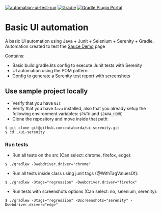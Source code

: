 [![automation-ui-test-run](https://github.com/eataborda/selenium-serenity-gradle-java-junit/actions/workflows/automation-ui-test-run.yml/badge.svg)](https://github.com/eataborda/selenium-serenity-gradle-java-junit/actions/workflows/automation-ui-test-run.yml)
[![Gradle](https://img.shields.io/badge/Gradle-8.3-blue)](https://gradle.org/releases/)
[![Gradle Plugin Portal](https://img.shields.io/badge/serenity.gradle.plugin-3.9.8-blue)](https://plugins.gradle.org/plugin/net.serenity-bdd.serenity-gradle-plugin/3.9.8)

# Basic UI automation 
A basic UI automation using Java + Junit + Selenium + Serenity + Gradle. Automation
created to test the [Sauce Demo](https://www.saucedemo.com/) page

Contains:
- Basic build.gradle.kts config to execute Junit tests with Serenity
- UI automation using the POM pattern
- Config to generate a Serenity test report with screenshots

## Use sample project locally
- Verify that you have `Git`
- Verify that you have `Java` installed, also that you already setup the following environment variables: `$PATH` and `$JAVA_HOME`
- Clone the repository and move inside that path:
```shellscript
$ git clone git@github.com:eataborda/ui-serenity.git
$ cd ./ui-serenity
```

### Run tests
- Run all tests on the src (Can select: chrome, firefox, edge):
```
$ ./gradlew -Dwebdriver.driver="chrome"
```
- Run all tests inside class using junit tags (@WithTagValuesOf):
```
$ ./gradlew -Dtags="regression" -Dwebdriver.driver="firefox"
```
- Run tests with screenshots options (Can select: no, selenium, serenity):
```
$ ./gradlew -Dtags="regression" -Dscreenshots="serenity" -Dwebdriver.driver="edge"
```
